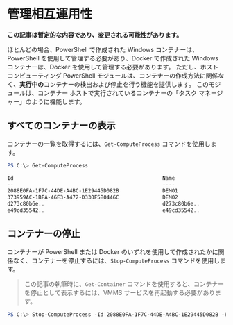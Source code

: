 



# 管理相互運用性

**この記事は暫定的な内容であり、変更される可能性があります。**

ほとんどの場合、PowerShell で作成された Windows コンテナーは、PowerShell を使用して管理する必要があり、Docker で作成された Windows コンテナーは、Docker を使用して管理する必要があります。 ただし、ホスト コンピューティング PowerShell モジュールは、コンテナーの作成方法に関係なく、**実行中の**コンテナーの検出および停止を行う機能を提供します。 このモジュールは、コンテナー ホストで実行されているコンテナーの「タスク マネージャー」のように機能します。

## すべてのコンテナーの表示

コンテナーの一覧を取得するには、`Get-ComputeProcess` コマンドを使用します。

```powershell
PS C:\> Get-ComputeProcess

Id                                                Name                                      Owner       Type
--                                                ----                                      -----       ----
2088E0FA-1F7C-44DE-A4BC-1E29445D082B              DEMO1                                     VMMS   Container
373959AC-1BFA-46E3-A472-D330F5B0446C              DEMO2                                     VMMS   Container
d273c80b6e..                                      d273c80b6e..                              docker Container
e49cd35542..                                      e49cd35542..                              docker Container
```

## コンテナーの停止

コンテナーが PowerShell または Docker のいずれを使用して作成されたかに関係なく、コンテナーを停止するには、`Stop-ComputeProcess` コマンドを使用します。

> この記事の執筆時に、`Get-Container` コマンドを使用すると、コンテナーを停止として表示するには、VMMS サービスを再起動する必要があります。

```powershell
PS C:\> Stop-ComputeProcess -Id 2088E0FA-1F7C-44DE-A4BC-1E29445D082B -Force
```






<!--HONumber=Feb16_HO3-->


